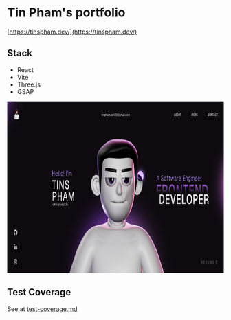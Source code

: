 # Tin Pham's portfolio

[https://tinspham.dev/](https://tinspham.dev/)

## Stack

- React
- Vite
- Three.js
- GSAP

<img src="./screenshot.png" height="400px">

## Test Coverage

See at [test-coverage.md](./test-coverage.md)
